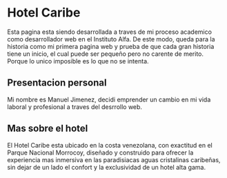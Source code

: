 # Hotel Caribe

Esta pagina esta siendo desarrollada a traves de mi proceso academico como desarrollador web
en el Instituto Alfa. De este modo, queda para la historia como mi primera pagina web y prueba
de que cada gran historia tiene un inicio, el cual puede ser pequeño pero no carente de merito.
Porque lo unico imposible es lo que no se intenta. 

## Presentacion personal

Mi nombre es Manuel Jimenez, decidi emprender un cambio en mi vida laboral y profesional a traves del desrrollo web.

## Mas sobre el hotel

El Hotel Caribe esta ubicado en la costa venezolana, con exactitud en el Parque Nacional Morrocoy, diseñado y construido para ofrecer la experiencia mas inmersiva en las paradisiacas aguas cristalinas caribeñas, sin dejar de un lado el confort y la exclusividad de un hotel alta gama.